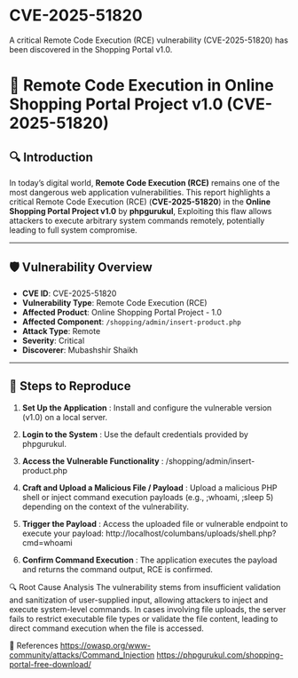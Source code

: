 # CVE-2025-51820
A critical Remote Code Execution (RCE) vulnerability (CVE-2025-51820) has been discovered in the Shopping Portal v1.0.

# 🚨 Remote Code Execution in Online Shopping Portal Project v1.0 (CVE-2025-51820)

## 🔍 Introduction

In today’s digital world, **Remote Code Execution (RCE)** remains one of the most dangerous web application vulnerabilities. This report highlights a critical Remote Code Execution (RCE) (**CVE-2025-51820**) in the **Online Shopping Portal Project v1.0** by **phpgurukul**, Exploiting this flaw allows attackers to execute arbitrary system commands remotely, potentially leading to full system compromise.

---

## 🛡️ Vulnerability Overview

- **CVE ID**: CVE-2025-51820  
- **Vulnerability Type**: Remote Code Execution (RCE)
- **Affected Product**: Online Shopping Portal Project - 1.0
- **Affected Component**: `/shopping/admin/insert-product.php`  
- **Attack Type**: Remote  
- **Severity**: Critical  
- **Discoverer**: Mubashshir Shaikh 

---

## 🧪 Steps to Reproduce

1. **Set Up the Application**  : Install and configure the vulnerable version (v1.0) on a local server.
   

2. **Login to the System**  :  Use the default credentials provided by phpgurukul.

3. **Access the Vulnerable Functionality** : /shopping/admin/insert-product.php
   
4. **Craft and Upload a Malicious File / Payload** : Upload a malicious PHP shell or inject command execution payloads (e.g., ;whoami, ;sleep 5) depending on the context of the vulnerability.
   
5. **Trigger the Payload** : Access the uploaded file or vulnerable endpoint to execute your payload:
   http://localhost/columbans/uploads/shell.php?cmd=whoami

6. **Confirm Command Execution** : The application executes the payload and returns the command output, RCE is confirmed.

🔍 Root Cause Analysis
The vulnerability stems from insufficient validation and sanitization of user-supplied input, allowing attackers to inject and execute system-level commands. In cases involving file uploads, the server fails to restrict executable file types or validate the file content, leading to direct command execution when the file is accessed.

🔗 References
https://owasp.org/www-community/attacks/Command_Injection
https://phpgurukul.com/shopping-portal-free-download/
